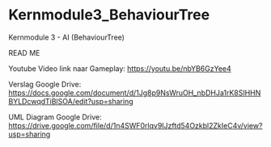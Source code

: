 # Kernmodule3_BehaviourTree
Kernmodule 3 - AI (BehaviourTree)

READ ME

Youtube Video link naar Gameplay:
https://youtu.be/nbYB6GzYee4

Verslag Google Drive:
https://docs.google.com/document/d/1Jg8p9NsWruOH_nbDHJa1rK8SIHHNBYLDcwqdTiBlSOA/edit?usp=sharing

UML Diagram Google Drive:
https://drive.google.com/file/d/1n4SWF0rlqv9IJzftd54Ozkbl2ZkIeC4v/view?usp=sharing
